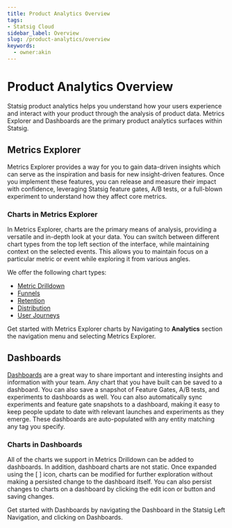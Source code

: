 ```yaml
---
title: Product Analytics Overview
tags:
- Statsig Cloud 
sidebar_label: Overview
slug: /product-analytics/overview
keywords:
  - owner:akin
---
```


# Product Analytics Overview

Statsig product analytics helps you understand how your users experience and interact with your product through the analysis of product data. Metrics Explorer and Dashboards are the primary product analytics surfaces within Statsig. 


## Metrics Explorer

Metrics Explorer provides a way for you to gain data-driven insights which can serve as the inspiration and basis for new insight-driven features. Once you implement these features, you can release and measure their impact with confidence, leveraging Statsig feature gates, A/B tests, or a full-blown experiment to understand how they affect core metrics.

### Charts in Metrics Explorer

In Metrics Explorer, charts are the primary means of analysis, providing a versatile and in-depth look at your data. You can switch between different chart types from the top left section of the interface, while maintaining context on the selected events. This allows you to maintain focus on a particular metric or event while exploring it from various angles.

We offer the following chart types: 

- [Metric Drilldown](/product-analytics/drilldown)
- [Funnels](/product-analytics/funnels)
- [Retention](/product-analytics/retention)
- [Distribution](/product-analytics/distribution)
- [User Journeys](/product-analytics/user-journeys)

Get started with Metrics Explorer charts by Navigating to **Analytics** section the navigation menu and selecting Metrics Explorer. 

## Dashboards

[Dashboards](/product-analytics/dashboards) are a great way to share important and interesting insights and information with your team. Any chart that you have built can be saved to a dashboard. You can also save a snapshot of Feature Gates, A/B tests, and experiments to dashboards as well. You can also automatically sync experiments and feature gate snapshots to a dashboard, making it easy to keep people update to date with relevant launches and experiments as they emerge. These dashboards are auto-populated with any entity matching any tag you specify.  

### Charts in Dashboards

All of the charts we support in Metrics Drilldown can be added to dashboards. In addition, dashboard charts are not static. Once expanded using the [ ] icon, charts can be modified for further exploration without making a persisted change to the dashboard itself. You can also persist changes to charts on a dashboard by clicking the edit icon or button and saving changes. 

Get started with Dashboards by navigating the Dashboard in the Statsig Left Navigation, and clicking on Dashboards.
